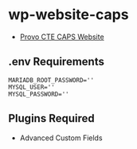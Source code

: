 # wp-website-caps
- [Provo CTE CAPS Website](https://provocaps.provo.edu/)

## .env Requirements
```
MARIADB_ROOT_PASSWORD=''
MYSQL_USER=''
MYSQL_PASSWORD=''
```

## Plugins Required
- Advanced Custom Fields